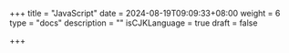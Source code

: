 +++
title = "JavaScript"
date = 2024-08-19T09:09:33+08:00
weight = 6
type = "docs"
description = ""
isCJKLanguage = true
draft = false

+++

